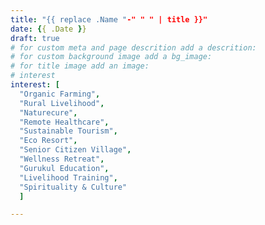 ```yaml
---
title: "{{ replace .Name "-" " " | title }}"
date: {{ .Date }}
draft: true
# for custom meta and page descrition add a descrition:
# for custom background image add a bg_image:
# for title image add an image:
# interest
interest: [
  "Organic Farming",
  "Rural Livelihood",
  "Naturecure",
  "Remote Healthcare",
  "Sustainable Tourism",
  "Eco Resort",
  "Senior Citizen Village",
  "Wellness Retreat",
  "Gurukul Education",
  "Livelihood Training",
  "Spirituality & Culture"
  ]

---
```


